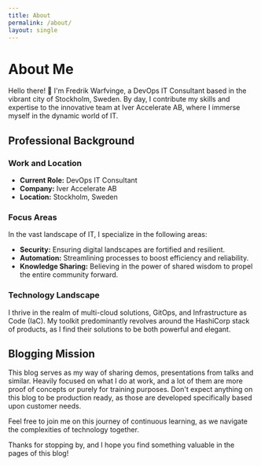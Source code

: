 ```yaml
---
title: About
permalink: /about/
layout: single
---
```


# About Me

Hello there! 👋 I'm Fredrik Warfvinge, a DevOps IT Consultant based in the vibrant city of Stockholm, Sweden. By day, I contribute my skills and expertise to the innovative team at Iver Accelerate AB, where I immerse myself in the dynamic world of IT.

## Professional Background

### Work and Location
- **Current Role:** DevOps IT Consultant
- **Company:** Iver Accelerate AB
- **Location:** Stockholm, Sweden

### Focus Areas
In the vast landscape of IT, I specialize in the following areas:
- **Security:** Ensuring digital landscapes are fortified and resilient.
- **Automation:** Streamlining processes to boost efficiency and reliability.
- **Knowledge Sharing:** Believing in the power of shared wisdom to propel the entire community forward.

### Technology Landscape
I thrive in the realm of multi-cloud solutions, GitOps, and Infrastructure as Code (IaC). My toolkit predominantly revolves around the HashiCorp stack of products, as I find their solutions to be both powerful and elegant.

## Blogging Mission

This blog serves as my way of sharing demos, presentations from talks and similar. Heavily focused on what I do at work, and a lot of them are more proof of concepts or purely for training purposes. Don't expect anything on this blog to be production ready, as those are developed specifically based upon customer needs. 

Feel free to join me on this journey of continuous learning, as we navigate the complexities of technology together.

Thanks for stopping by, and I hope you find something valuable in the pages of this blog!

